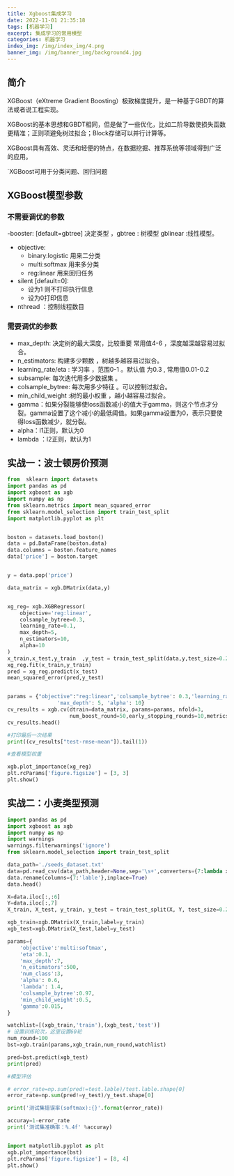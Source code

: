 ```yaml
---
title: Xgboost集成学习
date: 2022-11-01 21:35:18
tags: [机器学习]
excerpt: 集成学习的常用模型
categories: 机器学习
index_img: /img/index_img/4.png
banner_img: /img/banner_img/background4.jpg
---
```



## 简介

XGBoost（eXtreme Gradient Boosting）极致梯度提升，是一种基于GBDT的算法或者说工程实现。

XGBoost的基本思想和GBDT相同，但是做了一些优化，比如二阶导数使损失函数更精准；正则项避免树过拟合；Block存储可以并行计算等。

XGBoost具有高效、灵活和轻便的特点，在数据挖掘、推荐系统等领域得到广泛的应用。

`XGBoost可用于分类问题、回归问题

## XGBoost模型参数

### 不需要调优的参数


-booster:  [default=gbtree] 决定类型 ，gbtree : 树模型 gblinear :线性模型。
- objective:
    - binary:logistic 用来二分类
    - multi:softmax 用来多分类
    - reg:linear 用来回归任务
- silent [default=0]:
  - 设为1 则不打印执行信息
  - 设为0打印信息
- nthread ：控制线程数目

### 需要调优的参数

- max_depth: 决定树的最大深度，比较重要 常用值4-6 ，深度越深越容易过拟合。
- n_estimators: 构建多少颗数 ，树越多越容易过拟合。
- learning_rate/eta : 学习率 ，范围0-1 。默认值 为0.3 , 常用值0.01-0.2
- subsample: 每次迭代用多少数据集 。
- colsample_bytree: 每次用多少特征 。可以控制过拟合。
- min_child_weight :树的最小权重 ，越小越容易过拟合。
- gamma：如果分裂能够使loss函数减小的值大于gamma，则这个节点才分裂。gamma设置了这个减小的最低阈值。如果gamma设置为0，表示只要使得loss函数减少，就分裂。
- alpha：l1正则，默认为0
- lambda ：l2正则，默认为1

## 实战一：波士顿房价预测
```python
from  sklearn import datasets 
import pandas as pd 
import xgboost as xgb
import numpy as np
from sklearn.metrics import mean_squared_error
from sklearn.model_selection import train_test_split
import matplotlib.pyplot as plt


boston = datasets.load_boston()
data = pd.DataFrame(boston.data)
data.columns = boston.feature_names
data['price'] = boston.target


y = data.pop('price')

data_matrix = xgb.DMatrix(data,y)


xg_reg= xgb.XGBRegressor(
    objective='reg:linear',
    colsample_bytree=0.3,
    learning_rate=0.1,
    max_depth=5,
    n_estimators=10,
    alpha=10
)
x_train,x_test,y_train  ,y_test = train_test_split(data,y,test_size=0.2)
xg_reg.fit(x_train,y_train)
pred = xg_reg.predict(x_test)
mean_squared_error(pred,y_test)


params = {"objective":"reg:linear",'colsample_bytree': 0.3,'learning_rate': 0.1,
                'max_depth': 5, 'alpha': 10}
cv_results = xgb.cv(dtrain=data_matrix, params=params, nfold=3,
                    num_boost_round=50,early_stopping_rounds=10,metrics="rmse", as_pandas=True, seed=123)
cv_results.head()

#打印最后一次结果
print((cv_results["test-rmse-mean"]).tail(1))

#查看模型权重

xgb.plot_importance(xg_reg)
plt.rcParams['figure.figsize'] = [3, 3]
plt.show()
```
## 实战二：小麦类型预测

```python
import pandas as pd
import xgboost as xgb
import numpy as np
import warnings
warnings.filterwarnings('ignore')
from sklearn.model_selection import train_test_split

data_path='./seeds_dataset.txt'
data=pd.read_csv(data_path,header=None,sep='\s+',converters={7:lambda x:int(x)-1})
data.rename(columns={7:'lable'},inplace=True)
data.head()

X=data.iloc[:,:6]
Y=data.iloc[:,7]
X_train, X_test, y_train, y_test = train_test_split(X, Y, test_size=0.25, random_state=100)

xgb_train=xgb.DMatrix(X_train,label=y_train)
xgb_test=xgb.DMatrix(X_test,label=y_test)

params={
    'objective':'multi:softmax',
    'eta':0.1,
    'max_depth':7,
    'n_estimators':500,
    'num_class':3,
    'alpha': 0.6,
    'lambda': 1.4,
    'colsample_bytree':0.97,
    'min_child_weight':0.5,
    'gamma':0.015,
}

watchlist=[(xgb_train,'train'),(xgb_test,'test')]
# 设置训练轮次，这里设置60轮
num_round=100
bst=xgb.train(params,xgb_train,num_round,watchlist)

pred=bst.predict(xgb_test)
print(pred)

#模型评估

# error_rate=np.sum(pred!=test.lable)/test.lable.shape[0]
error_rate=np.sum(pred!=y_test)/y_test.shape[0]

print('测试集错误率(softmax):{}'.format(error_rate))

accuray=1-error_rate
print('测试集准确率：%.4f' %accuray)


import matplotlib.pyplot as plt
xgb.plot_importance(bst)
plt.rcParams['figure.figsize'] = [8, 4]
plt.show()
```